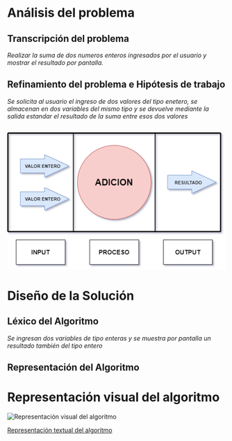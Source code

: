 # Análisis del problema

## Transcripción del problema

*Realizar la suma de dos numeros enteros ingresados por el usuario y mostrar el resultado por pantalla.*

## Refinamiento del problema e Hipótesis de trabajo

*Se solicita al usuario el ingreso de dos valores del tipo enetero, se almacenan en dos variables del mismo tipo y se devuelve mediante la salida estandar el resultado de la suma entre esos dos valores*

## ![Modelo IPO](https://raw.githubusercontent.com/josefranwagner/AED/master/01-Adición/IPO.png)

# Diseño de la Solución

## Léxico del Algoritmo

*Se ingresan dos variables de tipo enteras y se muestra por pantalla un resultado también del tipo entero*

## Representación del Algoritmo

# Representación visual del algoritmo

![Representación visual del algoritmo](https://raw.githubusercontent.com/josefranwagner/AED/master/01-Adición/DiagramaDeFlujo.png)

[Representación textual del algoritmo](https://raw.githubusercontent.com/josefranwagner/AED/master/01-Adición/adicion.cpp)
